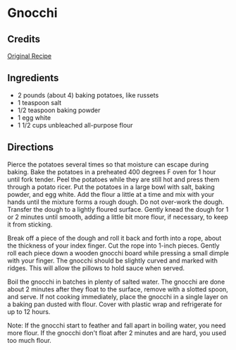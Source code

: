 # Gnocchi 

<!-- BEGIN content -->

## Credits

[Original Recipe](http://www.foodtv.com/recipes/re-c1/0,6255,16186,00.html "http://www.foodtv.com/recipes/re-c1/0,6255,16186,00.html")

## Ingredients

- 2 pounds (about 4) baking potatoes, like russets 
- 1 teaspoon salt
- 1/2 teaspoon baking powder
- 1 egg white
- 1 1/2 cups unbleached all-purpose flour

## Directions

Pierce the potatoes several times so that moisture can escape during baking. Bake the potatoes in a preheated 400 degrees F oven for 1 hour until fork tender. Peel the potatoes while they are still hot and press them through a potato ricer. Put the potatoes in a large bowl with salt, baking powder, and egg white. Add the flour a little at a time and mix with your hands until the mixture forms a rough dough. Do not over-work the dough. Transfer the dough to a lightly floured surface. Gently knead the dough for 1 or 2 minutes until smooth, adding a little bit more flour, if necessary, to keep it from sticking.   
  
 Break off a piece of the dough and roll it back and forth into a rope, about the thickness of your index finger. Cut the rope into 1-inch pieces. Gently roll each piece down a wooden gnocchi board while pressing a small dimple with your finger. The gnocchi should be slightly curved and marked with ridges. This will allow the pillows to hold sauce when served.   
  
 Boil the gnocchi in batches in plenty of salted water. The gnocchi are done about 2 minutes after they float to the surface, remove with a slotted spoon, and serve. If not cooking immediately, place the gnocchi in a single layer on a baking pan dusted with flour. Cover with plastic wrap and refrigerate for up to 12 hours.   
  
 Note: If the gnocchi start to feather and fall apart in boiling water, you need more flour. If the gnocchi don't float after 2 minutes and are hard, you used too much flour.

<!-- Saved in parser cache with key mudabon_recipe:pcache:idhash:1421-0!1!0!0!!en!2 and timestamp 20071117180851 --><!-- END content -->

